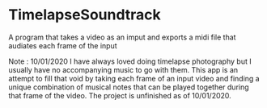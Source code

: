 # TimelapseSoundtrack
A program that takes a video as an imput and exports a midi file that audiates each frame of the input

Note : 10/01/2020
  I have always loved doing timelapse photography but I usually have no accompanying music to go with them.
  This app is an attempt to fill that void by taking each frame of an input video and finding a unique combination of musical notes that can be played together
  during that frame of the video. The project is unfinished as of 10/01/2020.

